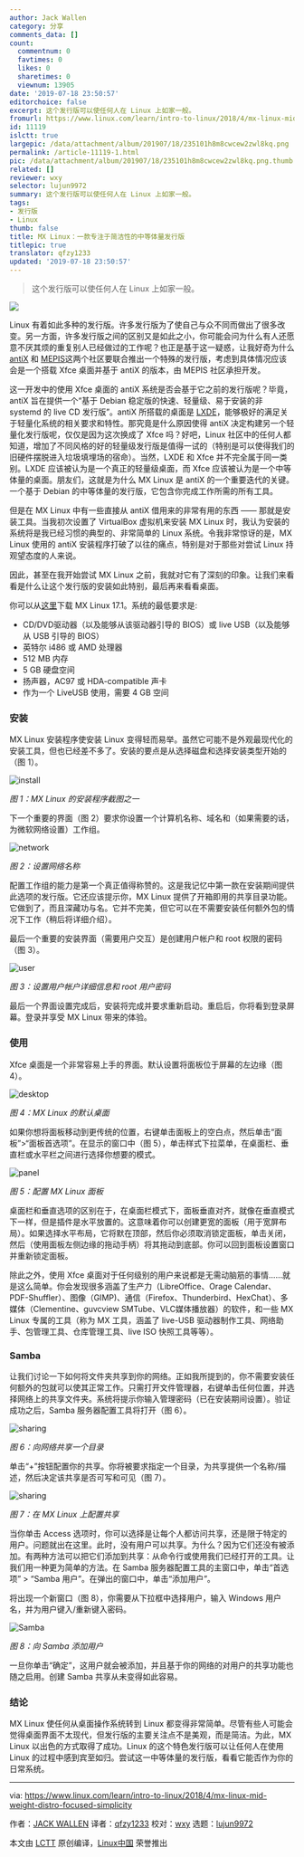 ```yaml
---
author: Jack Wallen
category: 分享
comments_data: []
count:
  commentnum: 0
  favtimes: 0
  likes: 0
  sharetimes: 0
  viewnum: 13905
date: '2019-07-18 23:50:57'
editorchoice: false
excerpt: 这个发行版可以使任何人在 Linux 上如家一般。
fromurl: https://www.linux.com/learn/intro-to-linux/2018/4/mx-linux-mid-weight-distro-focused-simplicity
id: 11119
islctt: true
largepic: /data/attachment/album/201907/18/235101h8m8cwcew2zwl8kq.png
permalink: /article-11119-1.html
pic: /data/attachment/album/201907/18/235101h8m8cwcew2zwl8kq.png.thumb.jpg
related: []
reviewer: wxy
selector: lujun9972
summary: 这个发行版可以使任何人在 Linux 上如家一般。
tags:
- 发行版
- Linux
thumb: false
title: MX Linux：一款专注于简洁性的中等体量发行版
titlepic: true
translator: qfzy1233
updated: '2019-07-18 23:50:57'
---
```



> 
> 这个发行版可以使任何人在 Linux 上如家一般。
> 
> 
> 


![](/data/attachment/album/201907/18/235101h8m8cwcew2zwl8kq.png)


Linux 有着如此多种的发行版。许多发行版为了使自己与众不同而做出了很多改变。另一方面，许多发行版之间的区别又是如此之小，你可能会问为什么有人还愿意不厌其烦的重复别人已经做过的工作呢？也正是基于这一疑惑，让我好奇为什么 [antiX](https://antixlinux.com/) 和 [MEPIS](https://en.wikipedia.org/wiki/MEPIS)这两个社区要联合推出一个特殊的发行版，考虑到具体情况应该会是一个搭载 Xfce 桌面并基于 antiX 的版本，由 MEPIS 社区承担开发。


这一开发中的使用 Xfce 桌面的 antiX 系统是否会基于它之前的发行版呢？毕竟，antiX 旨在提供一个“基于 Debian 稳定版的快速、轻量级、易于安装的非 systemd 的 live CD 发行版”。antiX 所搭载的桌面是 [LXDE](https://lxde.org/)，能够极好的满足关于轻量化系统的相关要求和特性。那究竟是什么原因使得 antiX 决定构建另一个轻量化发行版呢，仅仅是因为这次换成了 Xfce 吗？好吧，Linux 社区中的任何人都知道，增加了不同风格的好的轻量级发行版是值得一试的（特别是可以使得我们的旧硬件摆脱进入垃圾填埋场的宿命）。当然，LXDE 和 Xfce 并不完全属于同一类别。LXDE 应该被认为是一个真正的轻量级桌面，而 Xfce 应该被认为是一个中等体量的桌面。朋友们，这就是为什么 MX Linux 是 antiX 的一个重要迭代的关键。一个基于 Debian 的中等体量的发行版，它包含你完成工作所需的所有工具。


但是在 MX Linux 中有一些直接从 antiX 借用来的非常有用的东西 —— 那就是安装工具。当我初次设置了 VirtualBox 虚拟机来安装 MX Linux 时，我认为安装的系统将是我已经习惯的典型的、非常简单的 Linux 系统。令我非常惊讶的是，MX Linux 使用的 antiX 安装程序打破了以往的痛点，特别是对于那些对尝试 Linux 持观望态度的人来说。


因此，甚至在我开始尝试 MX Linux 之前，我就对它有了深刻的印象。让我们来看看是什么让这个发行版的安装如此特别，最后再来看看桌面。


你可以从[这里](https://mxlinux.org/download-links)下载 MX Linux 17.1。系统的最低要求是:


* CD/DVD驱动器（以及能够从该驱动器引导的 BIOS）或 live USB（以及能够从 USB 引导的 BIOS）
* 英特尔 i486 或 AMD 处理器
* 512 MB 内存
* 5 GB 硬盘空间
* 扬声器，AC97 或 HDA-compatible 声卡
* 作为一个 LiveUSB 使用，需要 4 GB 空间


### 安装


MX Linux 安装程序使安装 Linux 变得轻而易举。虽然它可能不是外观最现代化的安装工具，但也已经差不多了。安装的要点是从选择磁盘和选择安装类型开始的（图 1）。


![install](/data/attachment/album/201907/18/235102zrdzscdjsqgta7dv.jpg "install")


*图 1：MX Linux 的安装程序截图之一*


下一个重要的界面（图 2）要求你设置一个计算机名称、域名和（如果需要的话，为微软网络设置）工作组。


![network](/data/attachment/album/201907/18/235103cjkkui00xei67iq8.jpg)


*图 2：设置网络名称*


配置工作组的能力是第一个真正值得称赞的。这是我记忆中第一款在安装期间提供此选项的发行版。它还应该提示你，MX Linux 提供了开箱即用的共享目录功能。它做到了，而且深藏功与名。它并不完美，但它可以在不需要安装任何额外包的情况下工作（稍后将详细介绍）。


最后一个重要的安装界面（需要用户交互）是创建用户帐户和 root 权限的密码（图 3）。


![user](/data/attachment/album/201907/18/235104xf7g0dg9uurmsgd7.jpg "user")


*图 3：设置用户帐户详细信息和 root 用户密码*


最后一个界面设置完成后，安装将完成并要求重新启动。重启后，你将看到登录屏幕。登录并享受 MX Linux 带来的体验。


### 使用


Xfce 桌面是一个非常容易上手的界面。默认设置将面板位于屏幕的左边缘（图 4）。


![desktop](/data/attachment/album/201907/18/235105mkstisski51sigzi.jpg "desktop")


*图 4：MX Linux 的默认桌面*


如果你想将面板移动到更传统的位置，右键单击面板上的空白点，然后单击“面板”>“面板首选项”。在显示的窗口中（图 5），单击样式下拉菜单，在桌面栏、垂直栏或水平栏之间进行选择你想要的模式。


![panel](/data/attachment/album/201907/18/235106eh9chv2m2rjm6vjj.jpg "panel")


*图 5：配置 MX Linux 面板*


桌面栏和垂直选项的区别在于，在桌面栏模式下，面板垂直对齐，就像在垂直模式下一样，但是插件是水平放置的。这意味着你可以创建更宽的面板（用于宽屏布局）。如果选择水平布局，它将默在顶部，然后你必须取消锁定面板，单击关闭，然后（使用面板左侧边缘的拖动手柄）将其拖动到底部。你可以回到面板设置窗口并重新锁定面板。


除此之外，使用 Xfce 桌面对于任何级别的用户来说都是无需动脑筋的事情……就是这么简单。你会发现很多涵盖了生产力（LibreOffice、Orage Calendar、PDF-Shuffler）、图像（GIMP)、通信（Firefox、Thunderbird、HexChat）、多媒体（Clementine、guvcview SMTube、VLC媒体播放器）的软件，和一些 MX Linux 专属的工具（称为 MX 工具，涵盖了 live-USB 驱动器制作工具、网络助手、包管理工具、仓库管理工具、live ISO 快照工具等等）。


### Samba


让我们讨论一下如何将文件夹共享到你的网络。正如我所提到的，你不需要安装任何额外的包就可以使其正常工作。只需打开文件管理器，右键单击任何位置，并选择网络上的共享文件夹。系统将提示你输入管理密码（已在安装期间设置）。验证成功之后，Samba 服务器配置工具将打开（图 6）。


![sharing](/data/attachment/album/201907/18/235107wudepgzdximx53dc.jpg "sharing")


*图 6：向网络共享一个目录*


单击“+”按钮配置你的共享。你将被要求指定一个目录，为共享提供一个名称/描述，然后决定该共享是否可写和可见（图 7）。


![sharing](/data/attachment/album/201907/18/235107xub6sjn6zhz55b3i.jpg "sharing")


*图 7：在 MX Linux 上配置共享*


当你单击 Access 选项时，你可以选择是让每个人都访问共享，还是限于特定的用户。问题就出在这里。此时，没有用户可以共享。为什么？因为它们还没有被添加。有两种方法可以把它们添加到共享：从命令行或使用我们已经打开的工具。让我们用一种更为简单的方法。在 Samba 服务器配置工具的主窗口中，单击“首选项” > “Samba 用户”。在弹出的窗口中，单击“添加用户”。


将出现一个新窗口（图 8），你需要从下拉框中选择用户，输入 Windows 用户名，并为用户键入/重新键入密码。


![Samba](/data/attachment/album/201907/18/235108cyeecsevuydchzmq.jpg "Samba")


*图 8：向 Samba 添加用户*


一旦你单击“确定”，这用户就会被添加，并且基于你的网络的对用户的共享功能也随之启用。创建 Samba 共享从未变得如此容易。


### 结论


MX Linux 使任何从桌面操作系统转到 Linux 都变得非常简单。尽管有些人可能会觉得桌面界面不太现代，但发行版的主要关注点不是美观，而是简洁。为此，MX Linux 以出色的方式取得了成功。Linux 的这个特色发行版可以让任何人在使用 Linux 的过程中感到宾至如归。尝试这一中等体量的发行版，看看它能否作为你的日常系统。




---


via: <https://www.linux.com/learn/intro-to-linux/2018/4/mx-linux-mid-weight-distro-focused-simplicity>


作者：[JACK WALLEN](https://www.linux.com/users/jlwallen) 译者：[qfzy1233](https://github.com/qfzy1233) 校对：[wxy](https://github.com/wxy) 选题：[lujun9972](https://github.com/lujun9972)


本文由 [LCTT](https://github.com/LCTT/TranslateProject) 原创编译，[Linux中国](https://linux.cn/) 荣誉推出